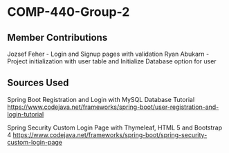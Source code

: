 # COMP-440-Group-2

## Member Contributions
Jozsef Feher - Login and Signup pages with validation
Ryan Abukarn - Project initialization with user table and Initialize Database option for user

## Sources Used
Spring Boot Registration and Login with MySQL Database Tutorial
https://www.codejava.net/frameworks/spring-boot/user-registration-and-login-tutorial

Spring Security Custom Login Page with Thymeleaf, HTML 5 and Bootstrap 4
https://www.codejava.net/frameworks/spring-boot/spring-security-custom-login-page
